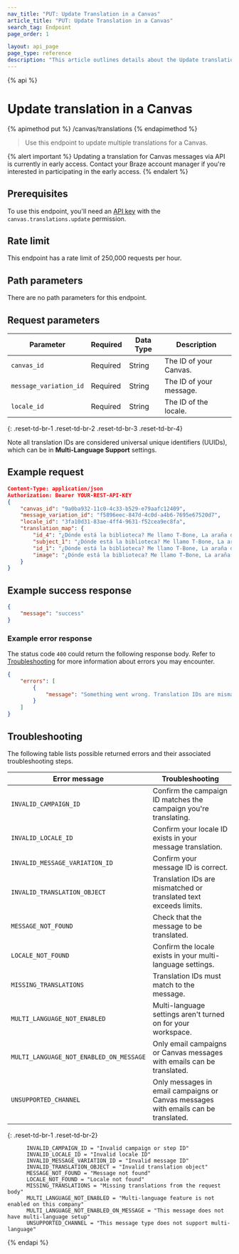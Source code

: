 ```yaml
---
nav_title: "PUT: Update Translation in a Canvas"
article_title: "PUT: Update Translation in a Canvas"
search_tag: Endpoint
page_order: 1

layout: api_page
page_type: reference
description: "This article outlines details about the Update translation in a Canvas endpoint."
---
```


{% api %}
# Update translation in a Canvas
{% apimethod put %}
/canvas/translations
{% endapimethod %}

> Use this endpoint to update multiple translations for a Canvas.

{% alert important %}
Updating a translation for Canvas messages via API is currently in early access. Contact your Braze account manager if you're interested in participating in the early access.
{% endalert %}

## Prerequisites

To use this endpoint, you'll need an [API key]({{site.baseurl}}/api/basics#rest-api-key/) with the `canvas.translations.update` permission.

## Rate limit

This endpoint has a rate limit of 250,000 requests per hour.

## Path parameters

There are no path parameters for this endpoint.

## Request parameters

| Parameter | Required | Data Type | Description |
| --------- | ---------| --------- | ----------- |
|`canvas_id`| Required | String | The ID of your Canvas. |
|`message_variation_id`| Required | String | The ID of your message. |
|`locale_id`| Required | String | The ID of the locale. |
{: .reset-td-br-1 .reset-td-br-2 .reset-td-br-3  .reset-td-br-4}

Note all translation IDs are considered universal unique identifiers (UUIDs), which can be in **Multi-Language Support** settings.

## Example request

```json
Content-Type: application/json
Authorization: Bearer YOUR-REST-API-KEY
{
    "canvas_id": "9a0ba932-11c0-4c33-b529-e79aafc12409",
    "message_variation_id": "f5896eec-847d-4c0d-a4b6-7695e67520d7",
    "locale_id": "3fa10d31-83ae-4ff4-9631-f52cea9ec8fa",
    "translation_map": {
        "id_4": "¿Dónde está la biblioteca? Me llamo T-Bone, La araña discoteca.",
        "subject_1": "¿Dónde está la biblioteca? Me llamo T-Bone, La araña discoteca.",
        "id_1": "¿Dónde está la biblioteca? Me llamo T-Bone, La araña discoteca.",
        "image": "¿Dónde está la biblioteca? Me llamo T-Bone, La araña discoteca."
    }
}
```

## Example success response

```json
{
	"message": "success"
}
```

### Example error response

The status code `400` could return the following response body. Refer to [Troubleshooting](#troubleshooting) for more information about errors you may encounter.

```json
{
	"errors": [
		{
			"message": "Something went wrong. Translation IDs are mismatched or translated text exceeds limits."
		}
	]
}
```

## Troubleshooting

The following table lists possible returned errors and their associated troubleshooting steps.

| Error message | Troubleshooting |
| --- | --- |
|`INVALID_CAMPAIGN_ID`|Confirm the campaign ID matches the campaign you're translating.|
|`INVALID_LOCALE_ID`|Confirm your locale ID exists in your message translation.|
|`INVALID_MESSAGE_VARIATION_ID`|Confirm your message ID is correct.|
|`INVALID_TRANSLATION_OBJECT`|Translation IDs are mismatched or translated text exceeds limits.|
|`MESSAGE_NOT_FOUND`|Check that the message to be translated.|
|`LOCALE_NOT_FOUND`| Confirm the locale exists in your multi-language settings. |
|`MISSING_TRANSLATIONS`|Translation IDs must match to the message.|
|`MULTI_LANGUAGE_NOT_ENABLED`|Multi-language settings aren't turned on for your workspace.|
|`MULTI_LANGUAGE_NOT_ENABLED_ON_MESSAGE`|Only email campaigns or Canvas messages with emails can be translated.|
|`UNSUPPORTED_CHANNEL`| Only messages in email campaigns or Canvas messages with emails can be translated.|
{: .reset-td-br-1 .reset-td-br-2}


          INVALID_CAMPAIGN_ID = "Invalid campaign or step ID"
          INVALID_LOCALE_ID = "Invalid locale ID"
          INVALID_MESSAGE_VARIATION_ID = "Invalid message ID"
          INVALID_TRANSLATION_OBJECT = "Invalid translation object"
          MESSAGE_NOT_FOUND = "Message not found"
          LOCALE_NOT_FOUND = "Locale not found"
          MISSING_TRANSLATIONS = "Missing translations from the request body"
          MULTI_LANGUAGE_NOT_ENABLED = "Multi-language feature is not enabled on this company"
          MULTI_LANGUAGE_NOT_ENABLED_ON_MESSAGE = "This message does not have multi-language setup"
          UNSUPPORTED_CHANNEL = "This message type does not support multi-language"

{% endapi %}